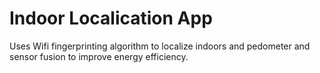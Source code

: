 Indoor Localication App
=======================
Uses Wifi fingerprinting algorithm to localize indoors and pedometer and sensor fusion to improve energy efficiency.

